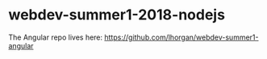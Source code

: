 # webdev-summer1-2018-nodejs

The Angular repo lives here: https://github.com/lhorgan/webdev-summer1-angular
